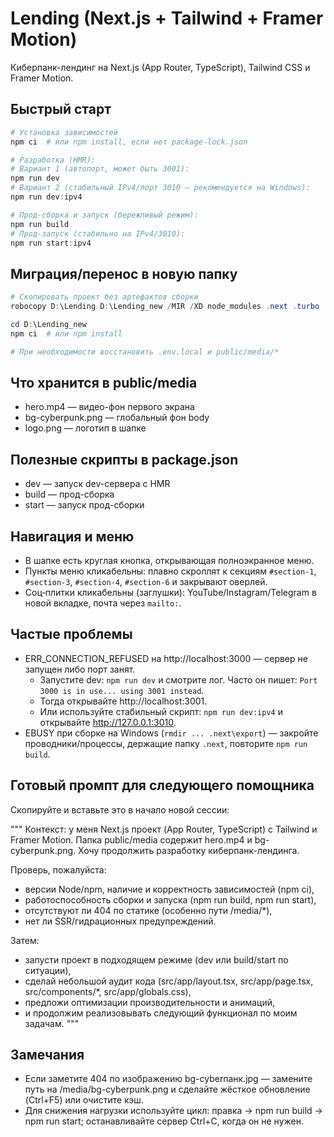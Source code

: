 # Lending (Next.js + Tailwind + Framer Motion)

Киберпанк-лендинг на Next.js (App Router, TypeScript), Tailwind CSS и Framer Motion.

## Быстрый старт

```powershell
# Установка зависимостей
npm ci  # или npm install, если нет package-lock.json

# Разработка (HMR):
# Вариант 1 (автопорт, может быть 3001):
npm run dev
# Вариант 2 (стабильный IPv4/порт 3010 — рекомендуется на Windows):
npm run dev:ipv4

# Прод-сборка и запуск (бережливый режим):
npm run build
# Прод-запуск (стабильно на IPv4/3010):
npm run start:ipv4
```

## Миграция/перенос в новую папку

```powershell
# Скопировать проект без артефактов сборки
robocopy D:\Lending D:\Lending_new /MIR /XD node_modules .next .turbo

cd D:\Lending_new
npm ci  # или npm install

# При необходимости восстановить .env.local и public/media/*
```

## Что хранится в public/media
- hero.mp4 — видео-фон первого экрана
- bg-cyberpunk.png — глобальный фон body
 - logo.png — логотип в шапке

## Полезные скрипты в package.json
- dev — запуск dev-сервера с HMR
- build — прод-сборка
- start — запуск прод-сборки

## Навигация и меню
- В шапке есть круглая кнопка, открывающая полноэкранное меню.
- Пункты меню кликабельны: плавно скроллят к секциям `#section-1`, `#section-3`, `#section-4`, `#section-6` и закрывают оверлей.
- Соц‑плитки кликабельны (заглушки): YouTube/Instagram/Telegram в новой вкладке, почта через `mailto:`.

## Частые проблемы
- ERR_CONNECTION_REFUSED на http://localhost:3000 — сервер не запущен либо порт занят.
	- Запустите dev: `npm run dev` и смотрите лог. Часто он пишет: `Port 3000 is in use... using 3001 instead`.
	- Тогда открывайте http://localhost:3001.
	- Или используйте стабильный скрипт: `npm run dev:ipv4` и открывайте http://127.0.0.1:3010.
- EBUSY при сборке на Windows (`rmdir ... .next\export`) — закройте проводники/процессы, держащие папку `.next`, повторите `npm run build`.

## Готовый промпт для следующего помощника
Скопируйте и вставьте это в начало новой сессии:

"""
Контекст: у меня Next.js проект (App Router, TypeScript) с Tailwind и Framer Motion. Папка public/media содержит hero.mp4 и bg-cyberpunk.png. Хочу продолжить разработку киберпанк-лендинга.

Проверь, пожалуйста:
- версии Node/npm, наличие и корректность зависимостей (npm ci),
- работоспособность сборки и запуска (npm run build, npm run start),
- отсутствуют ли 404 по статике (особенно пути /media/*),
- нет ли SSR/гидрационных предупреждений.

Затем:
- запусти проект в подходящем режиме (dev или build/start по ситуации),
- сделай небольшой аудит кода (src/app/layout.tsx, src/app/page.tsx, src/components/*, src/app/globals.css),
- предложи оптимизации производительности и анимаций,
- и продолжим реализовывать следующий функционал по моим задачам.
"""

## Замечания
- Если заметите 404 по изображению bg-cyberпанк.jpg — замените путь на /media/bg-cyberpunk.png и сделайте жёсткое обновление (Ctrl+F5) или очистите кэш.
- Для снижения нагрузки используйте цикл: правка → npm run build → npm run start; останавливайте сервер Ctrl+C, когда он не нужен.
